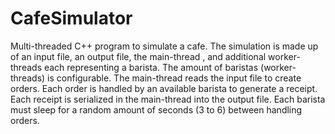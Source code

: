 # CafeSimulator
Multi-threaded C++ program to simulate a cafe. The simulation is made up of an input file, an output file, the main-thread , and additional worker-threads each representing a barista. The amount of baristas (worker-threads) is configurable. The main-thread reads the input file to create orders. Each order is handled by an available barista to generate a receipt. Each receipt is serialized in the main-thread into the output file. Each barista must sleep for a random amount of seconds (3 to 6) between handling orders.
